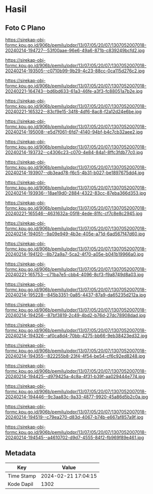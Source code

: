 # Hasil

## Foto C Plano

https://sirekap-obj-formc.kpu.go.id/906b/pemilu/pdpr/13/07/05/20/07/1307052007018-20240214-194727--53f00aae-96e6-49a6-871b-c839249bcfd2.jpg

https://sirekap-obj-formc.kpu.go.id/906b/pemilu/pdpr/13/07/05/20/07/1307052007018-20240214-193505--c0710b99-9b29-4c23-88cc-0ca115d276c2.jpg

https://sirekap-obj-formc.kpu.go.id/906b/pemilu/pdpr/13/07/05/20/07/1307052007018-20240221-164743--bd6bd633-61a3-46fe-a3f3-fc88051a7b2e.jpg

https://sirekap-obj-formc.kpu.go.id/906b/pemilu/pdpr/13/07/05/20/07/1307052007018-20240221-165322--83cf9e15-34f8-4df6-8ac8-f2a12d24e6be.jpg

https://sirekap-obj-formc.kpu.go.id/906b/pemilu/pdpr/13/07/05/20/07/1307052007018-20240214-195008--e5d7f061-6fd7-4140-94bf-b4c7cb32aee2.jpg

https://sirekap-obj-formc.kpu.go.id/906b/pemilu/pdpr/13/07/05/20/07/1307052007018-20240214-193732--c4306c23-c070-4e84-84a1-8ffc3fdb77c0.jpg

https://sirekap-obj-formc.kpu.go.id/906b/pemilu/pdpr/13/07/05/20/07/1307052007018-20240214-193907--db3ead78-f6c5-4b31-b027-be1897675dd4.jpg

https://sirekap-obj-formc.kpu.go.id/906b/pemilu/pdpr/13/07/05/20/07/1307052007018-20240214-193936--18ae19d0-2884-4322-83cc-87eba366d353.jpg

https://sirekap-obj-formc.kpu.go.id/906b/pemilu/pdpr/13/07/05/20/07/1307052007018-20240221-165546--4631632a-05f8-4ede-81fc-cf7c8e8c2945.jpg

https://sirekap-obj-formc.kpu.go.id/906b/pemilu/pdpr/13/07/05/20/07/1307052007018-20240214-194051--9a09e949-4b3e-405e-a71d-6ad567f47d60.jpg

https://sirekap-obj-formc.kpu.go.id/906b/pemilu/pdpr/13/07/05/20/07/1307052007018-20240214-194120--8b72a9a7-5ca2-4f70-a05e-b041b19966a0.jpg

https://sirekap-obj-formc.kpu.go.id/906b/pemilu/pdpr/13/07/05/20/07/1307052007018-20240221-165753--c71ba7e5-cbb4-4096-8cf3-f9a8749d8a03.jpg

https://sirekap-obj-formc.kpu.go.id/906b/pemilu/pdpr/13/07/05/20/07/1307052007018-20240214-195228--845b3351-0a85-4437-87a9-da65235d212a.jpg

https://sirekap-obj-formc.kpu.go.id/906b/pemilu/pdpr/13/07/05/20/07/1307052007018-20240214-194256--87bf3819-2c49-4bd2-b76d-27dc78908dad.jpg

https://sirekap-obj-formc.kpu.go.id/906b/pemilu/pdpr/13/07/05/20/07/1307052007018-20240214-194326--af0ca8d4-70bb-4275-bb66-9eb38423ed32.jpg

https://sirekap-obj-formc.kpu.go.id/906b/pemilu/pdpr/13/07/05/20/07/1307052007018-20240214-194355--822255b8-23f4-4f54-be54-cf6c92ed8248.jpg

https://sirekap-obj-formc.kpu.go.id/906b/pemilu/pdpr/13/07/05/20/07/1307052007018-20240214-194425--d979425a-4c8a-4f31-b39f-aa029444e774.jpg

https://sirekap-obj-formc.kpu.go.id/906b/pemilu/pdpr/13/07/05/20/07/1307052007018-20240214-194446--9c3aa83c-9a33-4877-9920-45a86d5b2c0a.jpg

https://sirekap-obj-formc.kpu.go.id/906b/pemilu/pdpr/13/07/05/20/07/1307052007018-20240214-194519--c79ea270-d83d-4067-b74b-e667af857a9f.jpg

https://sirekap-obj-formc.kpu.go.id/906b/pemilu/pdpr/13/07/05/20/07/1307052007018-20240214-194545--a4610702-d9d7-4555-84f2-fb969f89e461.jpg


## Metadata

| Key        | Value               |
| ---------- | ------------------- |
| Time Stamp | 2024-02-21 17:04:15 |
| Kode Dapil | 1302                |



